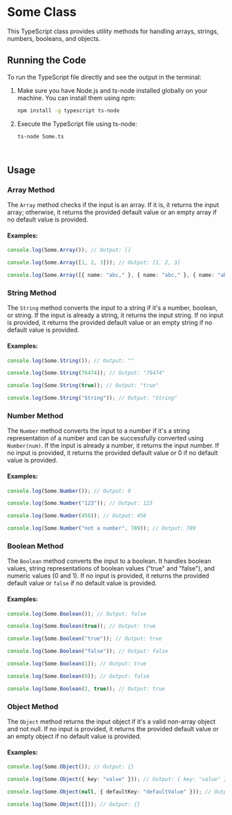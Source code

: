 # Some Class

This TypeScript class provides utility methods for handling arrays, strings, numbers, booleans, and objects.

## Running the Code

To run the TypeScript file directly and see the output in the terminal:

1. Make sure you have Node.js and ts-node installed globally on your machine. You can install them using npm:

   ```bash
   npm install -g typescript ts-node

2. Execute the TypeScript file using ts-node:
    ```bash
   ts-node Some.ts

   


## Usage

### Array Method

The `Array` method checks if the input is an array. If it is, it returns the input array; otherwise, it returns the provided default value or an empty array if no default value is provided.

#### Examples:

```typescript
console.log(Some.Array()); // Output: []

console.log(Some.Array([1, 2, 3])); // Output: [1, 2, 3]

console.log(Some.Array([{ name: "abc," }, { name: "abc," }, { name: "abc," }])); // Output: [{ name: "abc," }, { name: "abc," }, { name: "abc," }]
```

### String Method

The `String` method converts the input to a string if it's a number, boolean, or string. If the input is already a string, it returns the input string. If no input is provided, it returns the provided default value or an empty string if no default value is provided.

#### Examples:

```typescript
console.log(Some.String()); // Output: ""

console.log(Some.String(76474)); // Output: "76474"

console.log(Some.String(true)); // Output: "true"

console.log(Some.String("String")); // Output: "String"
```

### Number Method

The `Number` method converts the input to a number if it's a string representation of a number and can be successfully converted using `Number(num)`. If the input is already a number, it returns the input number. If no input is provided, it returns the provided default value or 0 if no default value is provided.

#### Examples:

```typescript
console.log(Some.Number()); // Output: 0

console.log(Some.Number("123")); // Output: 123

console.log(Some.Number(456)); // Output: 456

console.log(Some.Number("not a number", 789)); // Output: 789
```

### Boolean Method

The `Boolean` method converts the input to a boolean. It handles boolean values, string representations of boolean values ("true" and "false"), and numeric values (0 and 1). If no input is provided, it returns the provided default value or `false` if no default value is provided.

#### Examples:

```typescript
console.log(Some.Boolean()); // Output: false

console.log(Some.Boolean(true)); // Output: true

console.log(Some.Boolean("true")); // Output: true

console.log(Some.Boolean("false")); // Output: false

console.log(Some.Boolean(1)); // Output: true

console.log(Some.Boolean(0)); // Output: false

console.log(Some.Boolean(2, true)); // Output: true
```

### Object Method

The `Object` method returns the input object if it's a valid non-array object and not null. If no input is provided, it returns the provided default value or an empty object if no default value is provided.

#### Examples:

```typescript
console.log(Some.Object()); // Output: {}

console.log(Some.Object({ key: "value" })); // Output: { key: "value" }

console.log(Some.Object(null, { defaultKey: "defaultValue" })); // Output: { defaultKey: "defaultValue" }

console.log(Some.Object([])); // Output: {}
```
